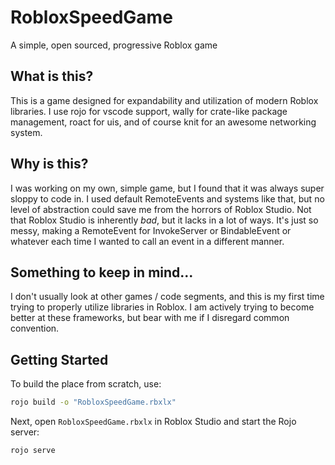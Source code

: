 # RobloxSpeedGame
A simple, open sourced, progressive Roblox game 

## What is this?
This is a game designed for expandability and utilization of modern Roblox libraries. I use rojo for vscode support, wally for crate-like package management, roact for uis, and of course knit for an awesome networking system.

## Why is this?
I was working on my own, simple game, but I found that it was always super sloppy to code in. I used default RemoteEvents and systems like that, but no level of abstraction could save me from the horrors of Roblox Studio. Not that Roblox Studio is inherently *bad*, but it lacks in a lot of ways. It's just so messy, making a RemoteEvent for InvokeServer or BindableEvent or whatever each time I wanted to call an event in a different manner. 

## Something to keep in mind...
I don't usually look at other games / code segments, and this is my first time trying to properly utilize libraries in Roblox. I am actively trying to become better at these frameworks, but bear with me if I disregard common convention.

## Getting Started
To build the place from scratch, use:

```bash
rojo build -o "RobloxSpeedGame.rbxlx"
```

Next, open `RobloxSpeedGame.rbxlx` in Roblox Studio and start the Rojo server:

```bash
rojo serve
```
